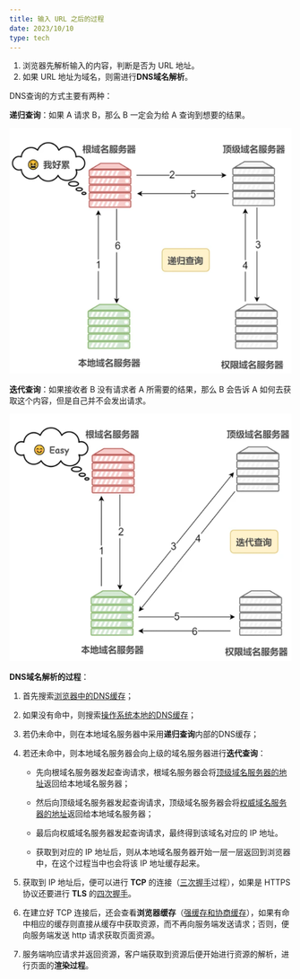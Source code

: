```yaml
---
title: 输入 URL 之后的过程
date: 2023/10/10
type: tech
---
```


1. 浏览器先解析输入的内容，判断是否为 URL 地址。
2. 如果 URL 地址为域名，则需进行**DNS域名解析**。

DNS查询的方式主要有两种：

**递归查询**：如果 A 请求 B，那么 B 一定会为给 A 查询到想要的结果。

![](./a73be9e0-b78f-11eb-85f6-6fac77c0c9b3.png)

**迭代查询**：如果接收者 B 没有请求者 A 所需要的结果，那么 B 会告诉 A 如何去获取这个内容，但是自己并不会发出请求。

![](./b023e1c0-b78f-11eb-85f6-6fac77c0c9b3.png)

**DNS域名解析的过程**：

1. 首先搜索<u>浏览器中的DNS缓存</u>；

2. 如果没有命中，则搜索<u>操作系统本地的DNS缓存</u>；

3. 若仍未命中，则在本地域名服务器中采用**递归查询**内部的DNS缓存；

4. 若还未命中，则本地域名服务器会向上级的域名服务器进行**迭代查询**：

   - 先向根域名服务器发起查询请求，根域名服务器会将<u>顶级域名服务器的地址</u>返回给本地域名服务器；

   - 然后向顶级域名服务器发起查询请求，顶级域名服务器会将<u>权威域名服务器的地址</u>返回给本地域名服务器；

   - 最后向权威域名服务器发起查询请求，最终得到该域名对应的 IP 地址。

   - 获取到对应的 IP 地址后，则从本地域名服务器开始一层一层返回到浏览器中，在这个过程当中也会将该 IP 地址缓存起来。

5. 获取到 IP 地址后，便可以进行 **TCP** 的连接（<u>三次握手</u>过程），如果是 HTTPS 协议还要进行 **TLS** 的<u>四次握手</u>。

6. 在建立好 TCP 连接后，还会查看**浏览器缓存**（<u>强缓存和协商缓存</u>），如果有命中相应的缓存则直接从缓存中获取资源，而不再向服务端发送请求；否则，便向服务端发送 http 请求获取页面资源。

7. 服务端响应请求并返回资源，客户端获取到资源后便开始进行资源的解析，进行页面的**渲染过程**。
